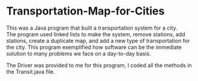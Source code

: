 # Transportation-Map-for-Cities
This was a Java program that built a transportation system for a city.  
The program used linked lists to make the system, remove stations, add stations, 
create a duplicate map, and add a new type of transportation for the city. 
This program exemplified how software can be the immediate solution to many problems 
we face on a day-to-day basis.

The Driver was provided to me for this program, I coded all the methods in the Transit.java file.
